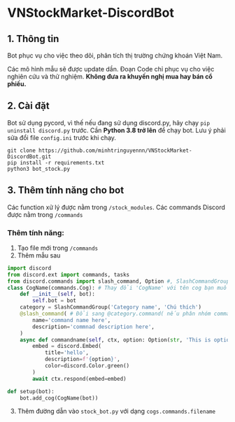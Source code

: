 # VNStockMarket-DiscordBot

## 1. Thông tin
Bot phục vụ cho việc theo dõi, phân tích thị trường chứng khoán Việt Nam.

Các mô hình mẫu sẽ được update dần. Đoạn Code chỉ phục vụ cho việc nghiên cứu và thử nghiệm. **Không đưa ra khuyến nghị mua hay bán cổ phiếu.**

## 2. Cài đặt
Bot sử dụng pycord, vì thế nếu đang sử dụng discord.py, hãy chạy ```pip uninstall discord.py``` trước.
Cần **Python 3.8 trở lên** để chạy bot. Lưu ý phải sửa đổi file ```config.ini``` trước khi chạy.

```
git clone https://github.com/minhtringuyennn/VNStockMarket-DiscordBot.git
pip install -r requirements.txt
python3 bot_stock.py
```

## 3. Thêm tính năng cho bot
Các function xử lý được nằm trong `/stock_modules`.
Các commands Discord được nằm trong `/commands`


### Thêm tính năng:
1. Tạo file mới trong `/commands`
2. Thêm mẫu sau
```python
import discord
from discord.ext import commands, tasks
from discord.commands import slash_command, Option #, SlashCommandGroup nếu muốn tạo nhóm commands
class CogName(commands.Cog): # Thay đổi 'CogName' với tên cog bạn muốn.
    def __init__(self, bot):
        self.bot = bot
    category = SlashCommandGroup('Category name', 'Chú thích')
    @slash_command( # Đổi sang @category.command( nếu phân nhóm commands.
        name='command name here',
        description='commnad description here',
    )
    async def commandname(self, ctx, option: Option(str, 'This is option', required=True)):
        embed = discord.Embed(
            title='hello',
            description=f'{option}',
            color=discord.Color.green()
        )
        await ctx.respond(embed=embed)

def setup(bot):
    bot.add_cog(CogName(bot))
```
3. Thêm đường dẫn vào `stock_bot.py` với dạng `cogs.commands.filename`
